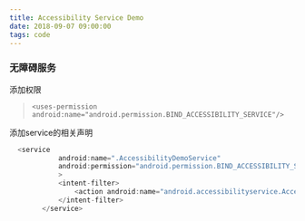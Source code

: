 ```yaml
---
title: Accessibility Service Demo
date: 2018-09-07 09:00:00
tags: code
---
```


### 无障碍服务

添加权限

> ```
> <uses-permission android:name="android.permission.BIND_ACCESSIBILITY_SERVICE"/>
> ```

添加service的相关声明

```java
  <service
            android:name=".AccessibilityDemoService"
            android:permission="android.permission.BIND_ACCESSIBILITY_SERVICE"
            >
            <intent-filter>
                <action android:name="android.accessibilityservice.AccessibilityService"/>
            </intent-filter>
        </service>
```




































